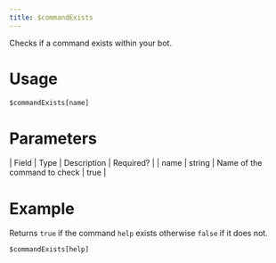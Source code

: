 ```yaml
---
title: $commandExists
---
```

Checks if a command exists within your bot.

# Usage
```js
$commandExists[name]
```

# Parameters
| Field | Type | Description | Required? |
| name | string | Name of the command to check | true |

# Example
Returns `true` if the command `help` exists otherwise `false` if it does not.
```js
$commandExists[help]
```

